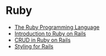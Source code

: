 # Ruby

- [The Ruby Programming Language](https://github.com/hungrypc/notes/blob/master/root/ruby/ruby.md)
- [Introduction to Ruby on Rails](https://github.com/hungrypc/notes/blob/master/root/ruby/rails_intro.md)
- [CRUD in Ruby on Rails](https://github.com/hungrypc/notes/blob/master/root/ruby/rails_crud.md)
- [Styling for Rails](https://github.com/hungrypc/notes/blob/master/root/ruby/style.md)